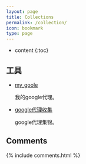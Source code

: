 ```yaml
---
layout: page
title: Collections
permalink: /collection/
icon: bookmark
type: page
---
```


* content
{:toc}

## 工具


* [my_goole](http://http://34.210.34.184/)

    我的google代理。

* [google代理收集](http://coderschool.cn/1853.html)

    google代理集锦。

## Comments

{% include comments.html %}

